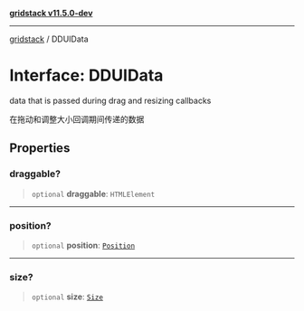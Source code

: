 [**gridstack v11.5.0-dev**](../README.md)

***

[gridstack](../globals.md) / DDUIData

# Interface: DDUIData

data that is passed during drag and resizing callbacks

在拖动和调整大小回调期间传递的数据

## Properties

### draggable?

> `optional` **draggable**: `HTMLElement`

***

### position?

> `optional` **position**: [`Position`](Position.md)

***

### size?

> `optional` **size**: [`Size`](Size.md)
